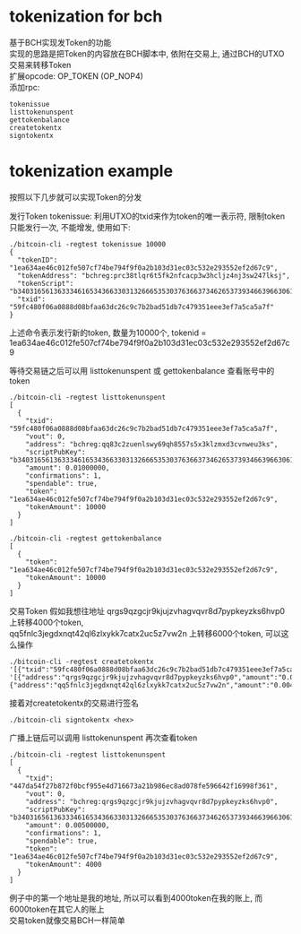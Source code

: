 # tokenization for bch
基于BCH实现发Token的功能  
实现的思路是把Token的内容放在BCH脚本中, 依附在交易上, 通过BCH的UTXO交易来转移Token  
扩展opcode: OP_TOKEN (OP_NOP4)  
添加rpc:
```
tokenissue  
listtokenunspent
gettokenbalance  
createtokentx  
signtokentx  
```

# tokenization example  
按照以下几步就可以实现Token的分发  

发行Token
tokenissue: 利用UTXO的txid来作为token的唯一表示符, 限制token只能发行一次, 不能增发, 使用如下:
```
./bitcoin-cli -regtest tokenissue 10000
{
  "tokenID": "1ea634ae46c012fe507cf74be794f9f0a2b103d31ec03c532e293552ef2d67c9",
  "tokenAddress": "bchreg:prc38tlqr6t5fk2nfcacp3w3hcljz4nj3sw247lksj",
  "tokenScript": "b34031656136333461653436633031326665353037636637346265373934663966306132623130336433316563303363353332653239333535326566326436376339021027757576a9140f1c285cccff07134505cf4a7a14346df16ccd8e88ac",
  "txid": "59fc480f06a0888d08bfaa63dc26c9c7b2bad51db7c479351eee3ef7a5ca5a7f"
}
```
上述命令表示发行新的token, 数量为10000个, tokenid = 1ea634ae46c012fe507cf74be794f9f0a2b103d31ec03c532e293552ef2d67c9

等待交易链之后可以用 listtokenunspent 或 gettokenbalance 查看账号中的token
```
./bitcoin-cli -regtest listtokenunspent
[
  {
    "txid": "59fc480f06a0888d08bfaa63dc26c9c7b2bad51db7c479351eee3ef7a5ca5a7f",
    "vout": 0,
    "address": "bchreg:qq83c2zuenlswy69qh8557s5x3klzmxd3cvnweu3ks",
    "scriptPubKey": "b34031656136333461653436633031326665353037636637346265373934663966306132623130336433316563303363353332653239333535326566326436376339021027757576a9140f1c285cccff07134505cf4a7a14346df16ccd8e88ac",
    "amount": 0.01000000,
    "confirmations": 1,
    "spendable": true,
    "token": "1ea634ae46c012fe507cf74be794f9f0a2b103d31ec03c532e293552ef2d67c9",
    "tokenAmount": 10000
  }
]
```
```
./bitcoin-cli -regtest gettokenbalance
[
  {
    "token": "1ea634ae46c012fe507cf74be794f9f0a2b103d31ec03c532e293552ef2d67c9",
    "tokenAmount": 10000
  }
]
```

交易Token
假如我想往地址 qrgs9qzgcjr9kjujzvhagvqvr8d7pypkeyzks6hvp0 上转移4000个token,  
qq5fnlc3jegdxnqt42ql6zlxykk7catx2uc5z7vw2n 上转移6000个token, 可以这么操作
```
./bitcoin-cli -regtest createtokentx '[{"txid":"59fc480f06a0888d08bfaa63dc26c9c7b2bad51db7c479351eee3ef7a5ca5a7f","vout":0}]' 
'[{"address":"qrgs9qzgcjr9kjujzvhagvqvr8d7pypkeyzks6hvp0","amount":"0.005","tokenamount":"4000","tokenname":"1ea634ae46c012fe507cf74be794f9f0a2b103d31ec03c532e293552ef2d67c9"}, 
{"address":"qq5fnlc3jegdxnqt42ql6zlxykk7catx2uc5z7vw2n","amount":"0.0049","tokenamount":"6000","tokenname":"1ea634ae46c012fe507cf74be794f9f0a2b103d31ec03c532e293552ef2d67c9"}]'
```   
接着对createtokentx的交易进行签名  
```
./bitcoin-cli signtokentx <hex>
```  
广播上链后可以调用 listtokenunspent 再次查看token  
```
./bitcoin-cli -regtest listtokenunspent
[
  {
    "txid": "447da54f27b872f0bcf955e4d716673a21b986ec8ad078fe596642f16998f361",
    "vout": 0,
    "address": "bchreg:qrgs9qzgcjr9kjujzvhagvqvr8d7pypkeyzks6hvp0",
    "scriptPubKey": "b3403165613633346165343663303132666535303763663734626537393466396630613262313033643331656330336335333265323933353532656632643637633902a00f757576a914d1028048c4865b4b92132fd4300c19dbe09036c988ac",
    "amount": 0.00500000,
    "confirmations": 1,
    "spendable": true,
    "token": "1ea634ae46c012fe507cf74be794f9f0a2b103d31ec03c532e293552ef2d67c9",
    "tokenAmount": 4000
  }
]
```
例子中的第一个地址是我的地址, 所以可以看到4000token在我的账上, 而6000token在其它人的账上  
交易token就像交易BCH一样简单 
